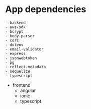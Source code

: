 # App dependencies
    - backend
    - aws-sdk
    - bcrypt
    - body-parser
    - cors
    - dotenv
    - email-validator
    - express
    - jsonwebtoken
    - pg
    - reflect-metadata
    - sequelize
    - typescript
- frontend
    - angular
    - ionic
    - typescript